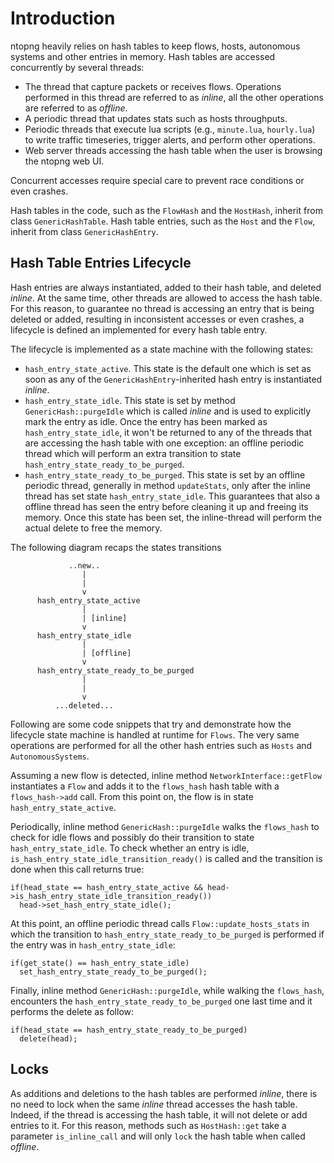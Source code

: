 Introduction
============

ntopng heavily relies on hash tables to keep flows, hosts, autonomous systems and other entries in memory. Hash tables are accessed concurrently by several threads:
- The thread that capture packets or receives flows. Operations performed in this thread are referred to as _inline_, all the other operations are referred to as _offline_.
- A periodic thread that updates stats such as hosts throughputs.
- Periodic threads that execute lua scripts (e.g., `minute.lua`, `hourly.lua`) to write traffic timeseries, trigger alerts, and perform other operations.
- Web server threads accessing the hash table when the user is browsing the ntopng web UI.


Concurrent accesses require special care to prevent race conditions or even crashes.

Hash tables in the code, such as the `FlowHash` and the `HostHash`, inherit from class `GenericHashTable`. Hash table entries, such as the `Host` and the `Flow`, inherit from class `GenericHashEntry`.

Hash Table Entries Lifecycle
----------------------------

Hash entries are always instantiated, added to their hash table, and deleted _inline_. At the same time, other threads are allowed to access the hash table. For this reason, to guarantee no thread is accessing an entry that is being deleted or added, resulting in inconsistent accesses or even crashes, a lifecycle is defined an implemented for every hash table entry.

The lifecycle is implemented as a state machine with the following states:

- `hash_entry_state_active`. This state is the default one which is set as soon as any of the `GenericHashEntry`-inherited hash entry is instantiated _inline_.
- `hash_entry_state_idle`. This state is set by method `GenericHash::purgeIdle` which is called _inline_ and is used to explicitly mark the entry as idle. Once the entry has been marked as `hash_entry_state_idle`, it won't be returned to any of the threads that are accessing the hash table with one exception: an offline periodic thread which will perform an extra transition to state `hash_entry_state_ready_to_be_purged`.
- `hash_entry_state_ready_to_be_purged`. This state is set by an offline periodic thread, generally in method `updateStats`, only after the inline thread has set state `hash_entry_state_idle`. This guarantees that also a offline thread has seen the entry before cleaning it up and freeing its memory. Once this state has been set, the inline-thread will perform the actual delete to free the memory.

The following diagram recaps the states transitions

```
             ..new..
                |
                |
                v
      hash_entry_state_active
                |
                | [inline]
                v
      hash_entry_state_idle
                |
                | [offline]
                v
      hash_entry_state_ready_to_be_purged
                |
                |
                v
          ...deleted...
```

Following are some code snippets that try and demonstrate how the lifecycle state machine is handled at runtime for `Flows`. The very same operations are performed for all the other hash entries such as `Hosts` and `AutonomousSystems`.
 
Assuming a new flow is detected, inline method `NetworkInterface::getFlow` instantiates a `Flow` and adds it to the `flows_hash` hash table with a `flows_hash->add` call. From this point on, the flow is in state `hash_entry_state_active`.

Periodically, inline method `GenericHash::purgeIdle` walks the `flows_hash` to check for idle flows and possibly do their transition to state `hash_entry_state_idle`. To check whether an entry is idle, `is_hash_entry_state_idle_transition_ready()` is called and the transition is done when this call returns true: 

```
if(head_state == hash_entry_state_active && head->is_hash_entry_state_idle_transition_ready())
  head->set_hash_entry_state_idle();
```

At this point, an offline periodic thread calls `Flow::update_hosts_stats` in which the transition to `hash_entry_state_ready_to_be_purged` is performed if the entry was in `hash_entry_state_idle`:

```
if(get_state() == hash_entry_state_idle)
  set_hash_entry_state_ready_to_be_purged();
```

Finally, inline method `GenericHash::purgeIdle`, while walking the `flows_hash`, encounters the `hash_entry_state_ready_to_be_purged` one last time and it performs the delete as follow:

```
if(head_state == hash_entry_state_ready_to_be_purged)
  delete(head);
```

Locks
-----

As additions and deletions to the hash tables are performed _inline_, there is no need to lock when the same _inline_ thread accesses the hash table. Indeed, if the thread is accessing the hash table, it will not delete or add entries to it. For this reason, methods such as `HostHash::get` take a parameter `is_inline_call` and will only `lock` the hash table when called _offline_.
